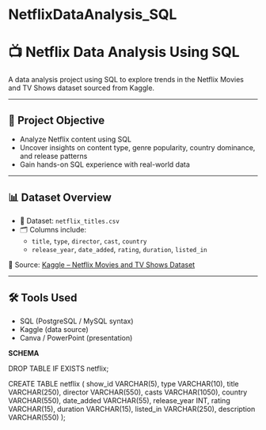 # NetflixDataAnalysis_SQL
# 📺 Netflix Data Analysis Using SQL

A data analysis project using SQL to explore trends in the Netflix Movies and TV Shows dataset sourced from Kaggle.

---

## 📌 Project Objective

- Analyze Netflix content using SQL
- Uncover insights on content type, genre popularity, country dominance, and release patterns
- Gain hands-on SQL experience with real-world data

---

## 📊 Dataset Overview

- 📁 Dataset: `netflix_titles.csv`
- 🗂 Columns include:
  - `title`, `type`, `director`, `cast`, `country`
  - `release_year`, `date_added`, `rating`, `duration`, `listed_in`

📍 Source: [Kaggle – Netflix Movies and TV Shows Dataset](https://www.kaggle.com/datasets/shivamb/netflix-shows)

---

## 🛠 Tools Used

- SQL (PostgreSQL / MySQL syntax)
- Kaggle (data source)
- Canva / PowerPoint (presentation)

**SCHEMA**

DROP TABLE IF EXISTS netflix;

CREATE TABLE netflix
(
    show_id      VARCHAR(5),
    type         VARCHAR(10),
    title        VARCHAR(250),
    director     VARCHAR(550),
    casts        VARCHAR(1050),
    country      VARCHAR(550),
    date_added   VARCHAR(55),
    release_year INT,
    rating       VARCHAR(15),
    duration     VARCHAR(15),
    listed_in    VARCHAR(250),
    description  VARCHAR(550)
);
